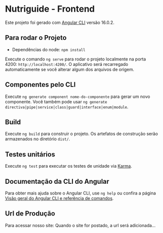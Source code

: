 # Nutriguide - Frontend

Este projeto foi gerado com [Angular CLI](https://github.com/angular/angular-cli) versão 16.0.2.

## Para rodar o Projeto

- Dependências do node: `npm install`

Execute o comando `ng serve` para rodar o projeto localmente na porta 4200: `http://localhost:4200/`. O aplicativo será recarregado automaticamente se você alterar algum dos arquivos de origem.

## Componentes pelo CLI

Execute `ng generate component nome-do-componente` para gerar um novo componente. Você também pode usar `ng generate directiva|pipe|service|class|guard|interface|enum|module`.

## Build

Execute `ng build` para construir o projeto. Os artefatos de construção serão armazenados no diretório `dist/`.

## Testes unitários

Execute `ng test` para executar os testes de unidade via [Karma](https://karma-runner.github.io).

## Documentação da CLI do Angular

Para obter mais ajuda sobre o Angular CLI, use `ng help` ou confira a página [Visão geral do Angular CLI e referência de comandos](https://angular.io/cli).

## Url de Produção

Para acessar nosso site: Quando o site for postado, a url será adicionada...
